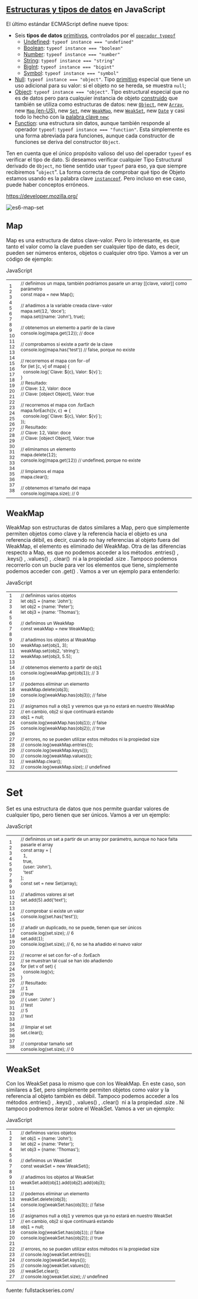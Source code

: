 ## [Estructuras y tipos de datos](https://developer.mozilla.org/es/docs/Web/JavaScript/Data_structures#estructuras_y_tipos_de_datos) en JavaScript

El último estándar ECMAScript define nueve tipos:

-   Seis **tipos de datos** [primitivos](https://developer.mozilla.org/es/docs/Glossary/Primitive), controlados por el [`operador typeof`](https://developer.mozilla.org/es/docs/Web/JavaScript/Reference/Operators/typeof)
    -   [Undefined](https://developer.mozilla.org/es/docs/Glossary/Undefined): `typeof instance === "undefined"`
    -   [Boolean](https://developer.mozilla.org/es/docs/Glossary/Boolean): `typeof instance === "boolean"`
    -   [Number](https://developer.mozilla.org/es/docs/Glossary/Number): `typeof instance === "number"`
    -   [String](https://developer.mozilla.org/es/docs/Glossary/String): `typeof instance === "string"`
    -   [BigInt](https://developer.mozilla.org/es/docs/Glossary/BigInt): `typeof instance === "bigint"`
    -   [Symbol](https://developer.mozilla.org/es/docs/Web/JavaScript/Reference/Global_Objects/Symbol): `typeof instance === "symbol"`
-   [Null](https://developer.mozilla.org/es/docs/Glossary/Null): `typeof instance === "object"`. Tipo [primitivo](https://developer.mozilla.org/es/docs/Glossary/Primitive) especial que tiene un uso adicional para su valor: si el objeto no se hereda, se muestra `null`;
-   [Object](https://developer.mozilla.org/es/docs/Glossary/Object): `typeof instance === "object"`. Tipo estructural especial que no es de datos pero para cualquier instancia de objeto [construido](https://developer.mozilla.org/es/docs/Learn/JavaScript/Objects#the_constructor) que también se utiliza como estructuras de datos: new [`Object`](https://developer.mozilla.org/es/docs/Web/JavaScript/Reference/Global_Objects/Object), new [`Array`](https://developer.mozilla.org/es/docs/Web/JavaScript/Reference/Global_Objects/Array), new [`Map` (en-US)](https://developer.mozilla.org/en-US/docs/Web/JavaScript/Reference/Global_Objects/Map "Currently only available in English (US)"), new [`Set`](https://developer.mozilla.org/es/docs/Web/JavaScript/Reference/Global_Objects/Set), new [`WeakMap`](https://developer.mozilla.org/es/docs/Web/JavaScript/Reference/Global_Objects/WeakMap), new [`WeakSet`](https://developer.mozilla.org/es/docs/Web/JavaScript/Reference/Global_Objects/WeakSet), new [`Date`](https://developer.mozilla.org/es/docs/Web/JavaScript/Reference/Global_Objects/Date) y casi todo lo hecho con la [palabra clave `new`](https://developer.mozilla.org/es/docs/Web/JavaScript/Reference/Operators/new);
-   [Function](https://developer.mozilla.org/es/docs/Glossary/Function): una estructura sin datos, aunque también responde al operador `typeof`: `typeof instance === "function"`. Esta simplemente es una forma abreviada para funciones, aunque cada constructor de funciones se deriva del constructor `Object`.

Ten en cuenta que el único propósito valioso del uso del operador `typeof` es verificar el tipo de dato. Si deseamos verificar cualquier Tipo Estructural derivado de `Object`, no tiene sentido usar `typeof` para eso, ya que siempre recibiremos "`object`". La forma correcta de comprobar qué tipo de Objeto estamos usando es la palabra clave [`instanceof`](https://developer.mozilla.org/es/docs/Web/JavaScript/Reference/Operators/instanceof). Pero incluso en ese caso, puede haber conceptos erróneos.

https://developer.mozilla.org/



![es6-map-set](https://github.com/binbashz/holbertonschool-web_back_end/assets/124454895/5b5b7431-58cf-4e5d-824c-210cd0dea4e2)

## Map

Map es una estructura de datos clave-valor. Pero lo interesante, es que tanto el valor como la clave pueden ser cualquier tipo de dato, es decir, pueden ser números enteros, objetos o cualquier otro tipo. Vamos a ver un código de ejemplo:

JavaScript

<table class="crayon-table" style=""><tbody><tr class="urvanov-syntax-highlighter-row"><td class="crayon-nums " data-settings="show"><div class="urvanov-syntax-highlighter-nums-content" style="font-size: 12px !important; line-height: 15px !important;"><div class="crayon-num" data-line="urvanov-syntax-highlighter-651ea0bfac135527968849-1">1</div><div class="crayon-num crayon-striped-num" data-line="urvanov-syntax-highlighter-651ea0bfac135527968849-2">2</div><div class="crayon-num" data-line="urvanov-syntax-highlighter-651ea0bfac135527968849-3">3</div><div class="crayon-num crayon-striped-num" data-line="urvanov-syntax-highlighter-651ea0bfac135527968849-4">4</div><div class="crayon-num" data-line="urvanov-syntax-highlighter-651ea0bfac135527968849-5">5</div><div class="crayon-num crayon-striped-num" data-line="urvanov-syntax-highlighter-651ea0bfac135527968849-6">6</div><div class="crayon-num" data-line="urvanov-syntax-highlighter-651ea0bfac135527968849-7">7</div><div class="crayon-num crayon-striped-num" data-line="urvanov-syntax-highlighter-651ea0bfac135527968849-8">8</div><div class="crayon-num" data-line="urvanov-syntax-highlighter-651ea0bfac135527968849-9">9</div><div class="crayon-num crayon-striped-num" data-line="urvanov-syntax-highlighter-651ea0bfac135527968849-10">10</div><div class="crayon-num" data-line="urvanov-syntax-highlighter-651ea0bfac135527968849-11">11</div><div class="crayon-num crayon-striped-num" data-line="urvanov-syntax-highlighter-651ea0bfac135527968849-12">12</div><div class="crayon-num" data-line="urvanov-syntax-highlighter-651ea0bfac135527968849-13">13</div><div class="crayon-num crayon-striped-num" data-line="urvanov-syntax-highlighter-651ea0bfac135527968849-14">14</div><div class="crayon-num" data-line="urvanov-syntax-highlighter-651ea0bfac135527968849-15">15</div><div class="crayon-num crayon-striped-num" data-line="urvanov-syntax-highlighter-651ea0bfac135527968849-16">16</div><div class="crayon-num" data-line="urvanov-syntax-highlighter-651ea0bfac135527968849-17">17</div><div class="crayon-num crayon-striped-num" data-line="urvanov-syntax-highlighter-651ea0bfac135527968849-18">18</div><div class="crayon-num" data-line="urvanov-syntax-highlighter-651ea0bfac135527968849-19">19</div><div class="crayon-num crayon-striped-num" data-line="urvanov-syntax-highlighter-651ea0bfac135527968849-20">20</div><div class="crayon-num" data-line="urvanov-syntax-highlighter-651ea0bfac135527968849-21">21</div><div class="crayon-num crayon-striped-num" data-line="urvanov-syntax-highlighter-651ea0bfac135527968849-22">22</div><div class="crayon-num" data-line="urvanov-syntax-highlighter-651ea0bfac135527968849-23">23</div><div class="crayon-num crayon-striped-num" data-line="urvanov-syntax-highlighter-651ea0bfac135527968849-24">24</div><div class="crayon-num" data-line="urvanov-syntax-highlighter-651ea0bfac135527968849-25">25</div><div class="crayon-num crayon-striped-num" data-line="urvanov-syntax-highlighter-651ea0bfac135527968849-26">26</div><div class="crayon-num" data-line="urvanov-syntax-highlighter-651ea0bfac135527968849-27">27</div><div class="crayon-num crayon-striped-num" data-line="urvanov-syntax-highlighter-651ea0bfac135527968849-28">28</div><div class="crayon-num" data-line="urvanov-syntax-highlighter-651ea0bfac135527968849-29">29</div><div class="crayon-num crayon-striped-num" data-line="urvanov-syntax-highlighter-651ea0bfac135527968849-30">30</div><div class="crayon-num" data-line="urvanov-syntax-highlighter-651ea0bfac135527968849-31">31</div><div class="crayon-num crayon-striped-num" data-line="urvanov-syntax-highlighter-651ea0bfac135527968849-32">32</div><div class="crayon-num" data-line="urvanov-syntax-highlighter-651ea0bfac135527968849-33">33</div><div class="crayon-num crayon-striped-num" data-line="urvanov-syntax-highlighter-651ea0bfac135527968849-34">34</div><div class="crayon-num" data-line="urvanov-syntax-highlighter-651ea0bfac135527968849-35">35</div><div class="crayon-num crayon-striped-num" data-line="urvanov-syntax-highlighter-651ea0bfac135527968849-36">36</div><div class="crayon-num" data-line="urvanov-syntax-highlighter-651ea0bfac135527968849-37">37</div><div class="crayon-num crayon-striped-num" data-line="urvanov-syntax-highlighter-651ea0bfac135527968849-38">38</div></div></td><td class="urvanov-syntax-highlighter-code"><div class="crayon-pre" style="font-size: 12px !important; line-height: 15px !important; -moz-tab-size:4; -o-tab-size:4; -webkit-tab-size:4; tab-size:4;"><div class="crayon-line" id="urvanov-syntax-highlighter-651ea0bfac135527968849-1"><span class="crayon-c">// definimos un mapa, también podríamos pasarle un array [[clave, valor]] como parámetro</span></div><div class="crayon-line crayon-striped-line" id="urvanov-syntax-highlighter-651ea0bfac135527968849-2"><span class="crayon-m">const</span><span class="crayon-h"> </span><span class="crayon-v">mapa</span><span class="crayon-h"> </span><span class="crayon-o">=</span><span class="crayon-h"> </span><span class="crayon-r">new</span><span class="crayon-h"> </span><span class="crayon-e">Map</span><span class="crayon-sy">(</span><span class="crayon-sy">)</span><span class="crayon-sy">;</span></div><div class="crayon-line" id="urvanov-syntax-highlighter-651ea0bfac135527968849-3">&nbsp;</div><div class="crayon-line crayon-striped-line" id="urvanov-syntax-highlighter-651ea0bfac135527968849-4"><span class="crayon-c">// añadimos a la variable creada clave-valor</span></div><div class="crayon-line" id="urvanov-syntax-highlighter-651ea0bfac135527968849-5"><span class="crayon-v">mapa</span><span class="crayon-sy">.</span><span class="crayon-e">set</span><span class="crayon-sy">(</span><span class="crayon-cn">12</span><span class="crayon-sy">,</span><span class="crayon-h"> </span><span class="crayon-s">'doce'</span><span class="crayon-sy">)</span><span class="crayon-sy">;</span></div><div class="crayon-line crayon-striped-line" id="urvanov-syntax-highlighter-651ea0bfac135527968849-6"><span class="crayon-v">mapa</span><span class="crayon-sy">.</span><span class="crayon-e">set</span><span class="crayon-sy">(</span><span class="crayon-sy">{</span><span class="crayon-v">name</span><span class="crayon-o">:</span><span class="crayon-h"> </span><span class="crayon-s">'John'</span><span class="crayon-sy">}</span><span class="crayon-sy">,</span><span class="crayon-h"> </span><span class="crayon-t">true</span><span class="crayon-sy">)</span><span class="crayon-sy">;</span></div><div class="crayon-line" id="urvanov-syntax-highlighter-651ea0bfac135527968849-7">&nbsp;</div><div class="crayon-line crayon-striped-line" id="urvanov-syntax-highlighter-651ea0bfac135527968849-8"><span class="crayon-c">// obtenemos un elemento a partir de la clave</span></div><div class="crayon-line" id="urvanov-syntax-highlighter-651ea0bfac135527968849-9"><span class="crayon-v">console</span><span class="crayon-sy">.</span><span class="crayon-e">log</span><span class="crayon-sy">(</span><span class="crayon-v">mapa</span><span class="crayon-sy">.</span><span class="crayon-e">get</span><span class="crayon-sy">(</span><span class="crayon-cn">12</span><span class="crayon-sy">)</span><span class="crayon-sy">)</span><span class="crayon-sy">;</span><span class="crayon-h"> </span><span class="crayon-c">// doce</span></div><div class="crayon-line crayon-striped-line" id="urvanov-syntax-highlighter-651ea0bfac135527968849-10">&nbsp;</div><div class="crayon-line" id="urvanov-syntax-highlighter-651ea0bfac135527968849-11"><span class="crayon-c">// comprobamos si existe a partir de la clave</span></div><div class="crayon-line crayon-striped-line" id="urvanov-syntax-highlighter-651ea0bfac135527968849-12"><span class="crayon-v">console</span><span class="crayon-sy">.</span><span class="crayon-e">log</span><span class="crayon-sy">(</span><span class="crayon-v">mapa</span><span class="crayon-sy">.</span><span class="crayon-e">has</span><span class="crayon-sy">(</span><span class="crayon-s">'test'</span><span class="crayon-sy">)</span><span class="crayon-sy">)</span><span class="crayon-h"> </span><span class="crayon-c">// false, porque no existe</span></div><div class="crayon-line" id="urvanov-syntax-highlighter-651ea0bfac135527968849-13">&nbsp;</div><div class="crayon-line crayon-striped-line" id="urvanov-syntax-highlighter-651ea0bfac135527968849-14"><span class="crayon-c">// recorremos el mapa con for-of</span></div><div class="crayon-line" id="urvanov-syntax-highlighter-651ea0bfac135527968849-15"><span class="crayon-st">for</span><span class="crayon-h"> </span><span class="crayon-sy">(</span><span class="crayon-i">let</span><span class="crayon-h"> </span><span class="crayon-sy">[</span><span class="crayon-v">c</span><span class="crayon-sy">,</span><span class="crayon-h"> </span><span class="crayon-v">v</span><span class="crayon-sy">]</span><span class="crayon-h"> </span><span class="crayon-e">of </span><span class="crayon-v">mapa</span><span class="crayon-sy">)</span><span class="crayon-h"> </span><span class="crayon-sy">{</span></div><div class="crayon-line crayon-striped-line" id="urvanov-syntax-highlighter-651ea0bfac135527968849-16"><span class="crayon-h">&nbsp;&nbsp;</span><span class="crayon-v">console</span><span class="crayon-sy">.</span><span class="crayon-e">log</span><span class="crayon-sy">(</span><span class="crayon-sy">`</span><span class="crayon-v">Clave</span><span class="crayon-o">:</span><span class="crayon-h"> </span><span class="crayon-sy">$</span><span class="crayon-sy">{</span><span class="crayon-v">c</span><span class="crayon-sy">}</span><span class="crayon-sy">,</span><span class="crayon-h"> </span><span class="crayon-v">Valor</span><span class="crayon-o">:</span><span class="crayon-h"> </span><span class="crayon-sy">$</span><span class="crayon-sy">{</span><span class="crayon-v">v</span><span class="crayon-sy">}</span><span class="crayon-sy">`</span><span class="crayon-sy">)</span><span class="crayon-sy">;</span></div><div class="crayon-line" id="urvanov-syntax-highlighter-651ea0bfac135527968849-17"><span class="crayon-sy">}</span></div><div class="crayon-line crayon-striped-line" id="urvanov-syntax-highlighter-651ea0bfac135527968849-18"><span class="crayon-c">// Resultado:</span></div><div class="crayon-line" id="urvanov-syntax-highlighter-651ea0bfac135527968849-19"><span class="crayon-c">// Clave: 12, Valor: doce</span></div><div class="crayon-line crayon-striped-line" id="urvanov-syntax-highlighter-651ea0bfac135527968849-20"><span class="crayon-c">// Clave: [object Object], Valor: true</span></div><div class="crayon-line" id="urvanov-syntax-highlighter-651ea0bfac135527968849-21">&nbsp;</div><div class="crayon-line crayon-striped-line" id="urvanov-syntax-highlighter-651ea0bfac135527968849-22"><span class="crayon-c">// recorremos el mapa con .forEach</span></div><div class="crayon-line" id="urvanov-syntax-highlighter-651ea0bfac135527968849-23"><span class="crayon-v">mapa</span><span class="crayon-sy">.</span><span class="crayon-st">forEach</span><span class="crayon-sy">(</span><span class="crayon-sy">(</span><span class="crayon-v">v</span><span class="crayon-sy">,</span><span class="crayon-h"> </span><span class="crayon-v">c</span><span class="crayon-sy">)</span><span class="crayon-h"> </span><span class="crayon-o">=</span><span class="crayon-o">&gt;</span><span class="crayon-h"> </span><span class="crayon-sy">{</span></div><div class="crayon-line crayon-striped-line" id="urvanov-syntax-highlighter-651ea0bfac135527968849-24"><span class="crayon-h">&nbsp;&nbsp;</span><span class="crayon-v">console</span><span class="crayon-sy">.</span><span class="crayon-e">log</span><span class="crayon-sy">(</span><span class="crayon-sy">`</span><span class="crayon-v">Clave</span><span class="crayon-o">:</span><span class="crayon-h"> </span><span class="crayon-sy">$</span><span class="crayon-sy">{</span><span class="crayon-v">c</span><span class="crayon-sy">}</span><span class="crayon-sy">,</span><span class="crayon-h"> </span><span class="crayon-v">Valor</span><span class="crayon-o">:</span><span class="crayon-h"> </span><span class="crayon-sy">$</span><span class="crayon-sy">{</span><span class="crayon-v">v</span><span class="crayon-sy">}</span><span class="crayon-sy">`</span><span class="crayon-sy">)</span><span class="crayon-sy">;</span></div><div class="crayon-line" id="urvanov-syntax-highlighter-651ea0bfac135527968849-25"><span class="crayon-sy">}</span><span class="crayon-sy">)</span><span class="crayon-sy">;</span></div><div class="crayon-line crayon-striped-line" id="urvanov-syntax-highlighter-651ea0bfac135527968849-26"><span class="crayon-c">// Resultado:</span></div><div class="crayon-line" id="urvanov-syntax-highlighter-651ea0bfac135527968849-27"><span class="crayon-c">// Clave: 12, Valor: doce</span></div><div class="crayon-line crayon-striped-line" id="urvanov-syntax-highlighter-651ea0bfac135527968849-28"><span class="crayon-c">// Clave: [object Object], Valor: true</span></div><div class="crayon-line" id="urvanov-syntax-highlighter-651ea0bfac135527968849-29">&nbsp;</div><div class="crayon-line crayon-striped-line" id="urvanov-syntax-highlighter-651ea0bfac135527968849-30"><span class="crayon-c">// eliminamos un elemento</span></div><div class="crayon-line" id="urvanov-syntax-highlighter-651ea0bfac135527968849-31"><span class="crayon-v">mapa</span><span class="crayon-sy">.</span><span class="crayon-e">delete</span><span class="crayon-sy">(</span><span class="crayon-cn">12</span><span class="crayon-sy">)</span><span class="crayon-sy">;</span></div><div class="crayon-line crayon-striped-line" id="urvanov-syntax-highlighter-651ea0bfac135527968849-32"><span class="crayon-v">console</span><span class="crayon-sy">.</span><span class="crayon-e">log</span><span class="crayon-sy">(</span><span class="crayon-v">mapa</span><span class="crayon-sy">.</span><span class="crayon-e">get</span><span class="crayon-sy">(</span><span class="crayon-cn">12</span><span class="crayon-sy">)</span><span class="crayon-sy">)</span><span class="crayon-h"> </span><span class="crayon-c">// undefined, porque no existe</span></div><div class="crayon-line" id="urvanov-syntax-highlighter-651ea0bfac135527968849-33">&nbsp;</div><div class="crayon-line crayon-striped-line" id="urvanov-syntax-highlighter-651ea0bfac135527968849-34"><span class="crayon-c">// limpiamos el mapa</span></div><div class="crayon-line" id="urvanov-syntax-highlighter-651ea0bfac135527968849-35"><span class="crayon-v">mapa</span><span class="crayon-sy">.</span><span class="crayon-e">clear</span><span class="crayon-sy">(</span><span class="crayon-sy">)</span><span class="crayon-sy">;</span></div><div class="crayon-line crayon-striped-line" id="urvanov-syntax-highlighter-651ea0bfac135527968849-36">&nbsp;</div><div class="crayon-line" id="urvanov-syntax-highlighter-651ea0bfac135527968849-37"><span class="crayon-c">// obtenemos el tamaño del mapa</span></div><div class="crayon-line crayon-striped-line" id="urvanov-syntax-highlighter-651ea0bfac135527968849-38"><span class="crayon-v">console</span><span class="crayon-sy">.</span><span class="crayon-e">log</span><span class="crayon-sy">(</span><span class="crayon-v">mapa</span><span class="crayon-sy">.</span><span class="crayon-v">size</span><span class="crayon-sy">)</span><span class="crayon-sy">;</span><span class="crayon-h"> </span><span class="crayon-c">// 0</span></div></div></td></tr></tbody></table>



## WeakMap

WeakMap son estructuras de datos similares a Map, pero que simplemente permiten objetos como clave y la referencia hacia el objeto es una referencia débil, es decir, cuando no hay referencias al objeto fuera del WeakMap, el elemento es eliminado del WeakMap. Otra de las diferencias respecto a Map, es que no podemos acceder a los métodos .entries() , .keys() , .values() , .clear()  ni a la propiedad .size . Tampoco podemos recorrerlo con un bucle para ver los elementos que tiene, simplemente podemos acceder con .get() . Vamos a ver un ejemplo para entenderlo:

JavaScript

<table class="crayon-table" style=""><tbody><tr class="urvanov-syntax-highlighter-row"><td class="crayon-nums " data-settings="show"><div class="urvanov-syntax-highlighter-nums-content" style="font-size: 12px !important; line-height: 15px !important;"><div class="crayon-num" data-line="urvanov-syntax-highlighter-651ea0bfac151520913033-1">1</div><div class="crayon-num crayon-striped-num" data-line="urvanov-syntax-highlighter-651ea0bfac151520913033-2">2</div><div class="crayon-num" data-line="urvanov-syntax-highlighter-651ea0bfac151520913033-3">3</div><div class="crayon-num crayon-striped-num" data-line="urvanov-syntax-highlighter-651ea0bfac151520913033-4">4</div><div class="crayon-num" data-line="urvanov-syntax-highlighter-651ea0bfac151520913033-5">5</div><div class="crayon-num crayon-striped-num" data-line="urvanov-syntax-highlighter-651ea0bfac151520913033-6">6</div><div class="crayon-num" data-line="urvanov-syntax-highlighter-651ea0bfac151520913033-7">7</div><div class="crayon-num crayon-striped-num" data-line="urvanov-syntax-highlighter-651ea0bfac151520913033-8">8</div><div class="crayon-num" data-line="urvanov-syntax-highlighter-651ea0bfac151520913033-9">9</div><div class="crayon-num crayon-striped-num" data-line="urvanov-syntax-highlighter-651ea0bfac151520913033-10">10</div><div class="crayon-num" data-line="urvanov-syntax-highlighter-651ea0bfac151520913033-11">11</div><div class="crayon-num crayon-striped-num" data-line="urvanov-syntax-highlighter-651ea0bfac151520913033-12">12</div><div class="crayon-num" data-line="urvanov-syntax-highlighter-651ea0bfac151520913033-13">13</div><div class="crayon-num crayon-striped-num" data-line="urvanov-syntax-highlighter-651ea0bfac151520913033-14">14</div><div class="crayon-num" data-line="urvanov-syntax-highlighter-651ea0bfac151520913033-15">15</div><div class="crayon-num crayon-striped-num" data-line="urvanov-syntax-highlighter-651ea0bfac151520913033-16">16</div><div class="crayon-num" data-line="urvanov-syntax-highlighter-651ea0bfac151520913033-17">17</div><div class="crayon-num crayon-striped-num" data-line="urvanov-syntax-highlighter-651ea0bfac151520913033-18">18</div><div class="crayon-num" data-line="urvanov-syntax-highlighter-651ea0bfac151520913033-19">19</div><div class="crayon-num crayon-striped-num" data-line="urvanov-syntax-highlighter-651ea0bfac151520913033-20">20</div><div class="crayon-num" data-line="urvanov-syntax-highlighter-651ea0bfac151520913033-21">21</div><div class="crayon-num crayon-striped-num" data-line="urvanov-syntax-highlighter-651ea0bfac151520913033-22">22</div><div class="crayon-num" data-line="urvanov-syntax-highlighter-651ea0bfac151520913033-23">23</div><div class="crayon-num crayon-striped-num" data-line="urvanov-syntax-highlighter-651ea0bfac151520913033-24">24</div><div class="crayon-num" data-line="urvanov-syntax-highlighter-651ea0bfac151520913033-25">25</div><div class="crayon-num crayon-striped-num" data-line="urvanov-syntax-highlighter-651ea0bfac151520913033-26">26</div><div class="crayon-num" data-line="urvanov-syntax-highlighter-651ea0bfac151520913033-27">27</div><div class="crayon-num crayon-striped-num" data-line="urvanov-syntax-highlighter-651ea0bfac151520913033-28">28</div><div class="crayon-num" data-line="urvanov-syntax-highlighter-651ea0bfac151520913033-29">29</div><div class="crayon-num crayon-striped-num" data-line="urvanov-syntax-highlighter-651ea0bfac151520913033-30">30</div><div class="crayon-num" data-line="urvanov-syntax-highlighter-651ea0bfac151520913033-31">31</div><div class="crayon-num crayon-striped-num" data-line="urvanov-syntax-highlighter-651ea0bfac151520913033-32">32</div></div></td><td class="urvanov-syntax-highlighter-code"><div class="crayon-pre" style="font-size: 12px !important; line-height: 15px !important; -moz-tab-size:4; -o-tab-size:4; -webkit-tab-size:4; tab-size:4;"><div class="crayon-line" id="urvanov-syntax-highlighter-651ea0bfac151520913033-1"><span class="crayon-c">// definimos varios objetos</span></div><div class="crayon-line crayon-striped-line" id="urvanov-syntax-highlighter-651ea0bfac151520913033-2"><span class="crayon-e">let </span><span class="crayon-v">obj1</span><span class="crayon-h"> </span><span class="crayon-o">=</span><span class="crayon-h"> </span><span class="crayon-sy">{</span><span class="crayon-v">name</span><span class="crayon-o">:</span><span class="crayon-h"> </span><span class="crayon-s">'John'</span><span class="crayon-sy">}</span><span class="crayon-sy">;</span></div><div class="crayon-line" id="urvanov-syntax-highlighter-651ea0bfac151520913033-3"><span class="crayon-e">let </span><span class="crayon-v">obj2</span><span class="crayon-h"> </span><span class="crayon-o">=</span><span class="crayon-h"> </span><span class="crayon-sy">{</span><span class="crayon-v">name</span><span class="crayon-o">:</span><span class="crayon-h"> </span><span class="crayon-s">'Peter'</span><span class="crayon-sy">}</span><span class="crayon-sy">;</span></div><div class="crayon-line crayon-striped-line" id="urvanov-syntax-highlighter-651ea0bfac151520913033-4"><span class="crayon-e">let </span><span class="crayon-v">obj3</span><span class="crayon-h"> </span><span class="crayon-o">=</span><span class="crayon-h"> </span><span class="crayon-sy">{</span><span class="crayon-v">name</span><span class="crayon-o">:</span><span class="crayon-h"> </span><span class="crayon-s">'Thomas'</span><span class="crayon-sy">}</span><span class="crayon-sy">;</span></div><div class="crayon-line" id="urvanov-syntax-highlighter-651ea0bfac151520913033-5">&nbsp;</div><div class="crayon-line crayon-striped-line" id="urvanov-syntax-highlighter-651ea0bfac151520913033-6"><span class="crayon-c">// definimos un WeakMap</span></div><div class="crayon-line" id="urvanov-syntax-highlighter-651ea0bfac151520913033-7"><span class="crayon-m">const</span><span class="crayon-h"> </span><span class="crayon-v">weakMap</span><span class="crayon-h"> </span><span class="crayon-o">=</span><span class="crayon-h"> </span><span class="crayon-r">new</span><span class="crayon-h"> </span><span class="crayon-e">WeakMap</span><span class="crayon-sy">(</span><span class="crayon-sy">)</span><span class="crayon-sy">;</span></div><div class="crayon-line crayon-striped-line" id="urvanov-syntax-highlighter-651ea0bfac151520913033-8">&nbsp;</div><div class="crayon-line" id="urvanov-syntax-highlighter-651ea0bfac151520913033-9"><span class="crayon-c">// añadimos los objetos al WeakMap</span></div><div class="crayon-line crayon-striped-line" id="urvanov-syntax-highlighter-651ea0bfac151520913033-10"><span class="crayon-v">weakMap</span><span class="crayon-sy">.</span><span class="crayon-e">set</span><span class="crayon-sy">(</span><span class="crayon-v">obj1</span><span class="crayon-sy">,</span><span class="crayon-h"> </span><span class="crayon-cn">3</span><span class="crayon-sy">)</span><span class="crayon-sy">;</span></div><div class="crayon-line" id="urvanov-syntax-highlighter-651ea0bfac151520913033-11"><span class="crayon-v">weakMap</span><span class="crayon-sy">.</span><span class="crayon-e">set</span><span class="crayon-sy">(</span><span class="crayon-v">obj2</span><span class="crayon-sy">,</span><span class="crayon-h"> </span><span class="crayon-s">'string'</span><span class="crayon-sy">)</span><span class="crayon-sy">;</span></div><div class="crayon-line crayon-striped-line" id="urvanov-syntax-highlighter-651ea0bfac151520913033-12"><span class="crayon-v">weakMap</span><span class="crayon-sy">.</span><span class="crayon-e">set</span><span class="crayon-sy">(</span><span class="crayon-v">obj3</span><span class="crayon-sy">,</span><span class="crayon-h"> </span><span class="crayon-cn">5.5</span><span class="crayon-sy">)</span><span class="crayon-sy">;</span></div><div class="crayon-line" id="urvanov-syntax-highlighter-651ea0bfac151520913033-13">&nbsp;</div><div class="crayon-line crayon-striped-line" id="urvanov-syntax-highlighter-651ea0bfac151520913033-14"><span class="crayon-c">// obtenemos elemento a partir de obj1</span></div><div class="crayon-line" id="urvanov-syntax-highlighter-651ea0bfac151520913033-15"><span class="crayon-v">console</span><span class="crayon-sy">.</span><span class="crayon-e">log</span><span class="crayon-sy">(</span><span class="crayon-v">weakMap</span><span class="crayon-sy">.</span><span class="crayon-e">get</span><span class="crayon-sy">(</span><span class="crayon-v">obj1</span><span class="crayon-sy">)</span><span class="crayon-sy">)</span><span class="crayon-sy">;</span><span class="crayon-h"> </span><span class="crayon-c">// 3</span></div><div class="crayon-line crayon-striped-line" id="urvanov-syntax-highlighter-651ea0bfac151520913033-16">&nbsp;</div><div class="crayon-line" id="urvanov-syntax-highlighter-651ea0bfac151520913033-17"><span class="crayon-c">// podemos eliminar un elemento</span></div><div class="crayon-line crayon-striped-line" id="urvanov-syntax-highlighter-651ea0bfac151520913033-18"><span class="crayon-v">weakMap</span><span class="crayon-sy">.</span><span class="crayon-e">delete</span><span class="crayon-sy">(</span><span class="crayon-v">obj3</span><span class="crayon-sy">)</span><span class="crayon-sy">;</span></div><div class="crayon-line" id="urvanov-syntax-highlighter-651ea0bfac151520913033-19"><span class="crayon-v">console</span><span class="crayon-sy">.</span><span class="crayon-e">log</span><span class="crayon-sy">(</span><span class="crayon-v">weakMap</span><span class="crayon-sy">.</span><span class="crayon-e">has</span><span class="crayon-sy">(</span><span class="crayon-v">obj3</span><span class="crayon-sy">)</span><span class="crayon-sy">)</span><span class="crayon-sy">;</span><span class="crayon-h"> </span><span class="crayon-c">// false</span></div><div class="crayon-line crayon-striped-line" id="urvanov-syntax-highlighter-651ea0bfac151520913033-20">&nbsp;</div><div class="crayon-line" id="urvanov-syntax-highlighter-651ea0bfac151520913033-21"><span class="crayon-c">// asignamos null a obj1 y veremos que ya no estará en nuestro WeakMap</span></div><div class="crayon-line crayon-striped-line" id="urvanov-syntax-highlighter-651ea0bfac151520913033-22"><span class="crayon-c">// en cambio, obj2 sí que continuará estando</span></div><div class="crayon-line" id="urvanov-syntax-highlighter-651ea0bfac151520913033-23"><span class="crayon-v">obj1</span><span class="crayon-h"> </span><span class="crayon-o">=</span><span class="crayon-h"> </span><span class="crayon-t">null</span><span class="crayon-sy">;</span></div><div class="crayon-line crayon-striped-line" id="urvanov-syntax-highlighter-651ea0bfac151520913033-24"><span class="crayon-v">console</span><span class="crayon-sy">.</span><span class="crayon-e">log</span><span class="crayon-sy">(</span><span class="crayon-v">weakMap</span><span class="crayon-sy">.</span><span class="crayon-e">has</span><span class="crayon-sy">(</span><span class="crayon-v">obj1</span><span class="crayon-sy">)</span><span class="crayon-sy">)</span><span class="crayon-sy">;</span><span class="crayon-h"> </span><span class="crayon-c">// false</span></div><div class="crayon-line" id="urvanov-syntax-highlighter-651ea0bfac151520913033-25"><span class="crayon-v">console</span><span class="crayon-sy">.</span><span class="crayon-e">log</span><span class="crayon-sy">(</span><span class="crayon-v">weakMap</span><span class="crayon-sy">.</span><span class="crayon-e">has</span><span class="crayon-sy">(</span><span class="crayon-v">obj2</span><span class="crayon-sy">)</span><span class="crayon-sy">)</span><span class="crayon-sy">;</span><span class="crayon-h"> </span><span class="crayon-c">// true</span></div><div class="crayon-line crayon-striped-line" id="urvanov-syntax-highlighter-651ea0bfac151520913033-26">&nbsp;</div><div class="crayon-line" id="urvanov-syntax-highlighter-651ea0bfac151520913033-27"><span class="crayon-c">// errores, no se pueden utilizar estos métodos ni la propiedad size</span></div><div class="crayon-line crayon-striped-line" id="urvanov-syntax-highlighter-651ea0bfac151520913033-28"><span class="crayon-c">// console.log(weakMap.entries());</span></div><div class="crayon-line" id="urvanov-syntax-highlighter-651ea0bfac151520913033-29"><span class="crayon-c">// console.log(weakMap.keys());</span></div><div class="crayon-line crayon-striped-line" id="urvanov-syntax-highlighter-651ea0bfac151520913033-30"><span class="crayon-c">// console.log(weakMap.values());</span></div><div class="crayon-line" id="urvanov-syntax-highlighter-651ea0bfac151520913033-31"><span class="crayon-c">// weakMap.clear();</span></div><div class="crayon-line crayon-striped-line" id="urvanov-syntax-highlighter-651ea0bfac151520913033-32"><span class="crayon-c">// console.log(weakMap.size); // undefined</span></div></div></td></tr></tbody></table>



# Set

Set es una estructura de datos que nos permite guardar valores de cualquier tipo, pero tienen que ser únicos. Vamos a ver un ejemplo:

JavaScript

<table class="crayon-table" style=""><tbody><tr class="urvanov-syntax-highlighter-row"><td class="crayon-nums " data-settings="show"><div class="urvanov-syntax-highlighter-nums-content" style="font-size: 12px !important; line-height: 15px !important;"><div class="crayon-num" data-line="urvanov-syntax-highlighter-651ea0bfac153928900280-1">1</div><div class="crayon-num crayon-striped-num" data-line="urvanov-syntax-highlighter-651ea0bfac153928900280-2">2</div><div class="crayon-num" data-line="urvanov-syntax-highlighter-651ea0bfac153928900280-3">3</div><div class="crayon-num crayon-striped-num" data-line="urvanov-syntax-highlighter-651ea0bfac153928900280-4">4</div><div class="crayon-num" data-line="urvanov-syntax-highlighter-651ea0bfac153928900280-5">5</div><div class="crayon-num crayon-striped-num" data-line="urvanov-syntax-highlighter-651ea0bfac153928900280-6">6</div><div class="crayon-num" data-line="urvanov-syntax-highlighter-651ea0bfac153928900280-7">7</div><div class="crayon-num crayon-striped-num" data-line="urvanov-syntax-highlighter-651ea0bfac153928900280-8">8</div><div class="crayon-num" data-line="urvanov-syntax-highlighter-651ea0bfac153928900280-9">9</div><div class="crayon-num crayon-striped-num" data-line="urvanov-syntax-highlighter-651ea0bfac153928900280-10">10</div><div class="crayon-num" data-line="urvanov-syntax-highlighter-651ea0bfac153928900280-11">11</div><div class="crayon-num crayon-striped-num" data-line="urvanov-syntax-highlighter-651ea0bfac153928900280-12">12</div><div class="crayon-num" data-line="urvanov-syntax-highlighter-651ea0bfac153928900280-13">13</div><div class="crayon-num crayon-striped-num" data-line="urvanov-syntax-highlighter-651ea0bfac153928900280-14">14</div><div class="crayon-num" data-line="urvanov-syntax-highlighter-651ea0bfac153928900280-15">15</div><div class="crayon-num crayon-striped-num" data-line="urvanov-syntax-highlighter-651ea0bfac153928900280-16">16</div><div class="crayon-num" data-line="urvanov-syntax-highlighter-651ea0bfac153928900280-17">17</div><div class="crayon-num crayon-striped-num" data-line="urvanov-syntax-highlighter-651ea0bfac153928900280-18">18</div><div class="crayon-num" data-line="urvanov-syntax-highlighter-651ea0bfac153928900280-19">19</div><div class="crayon-num crayon-striped-num" data-line="urvanov-syntax-highlighter-651ea0bfac153928900280-20">20</div><div class="crayon-num" data-line="urvanov-syntax-highlighter-651ea0bfac153928900280-21">21</div><div class="crayon-num crayon-striped-num" data-line="urvanov-syntax-highlighter-651ea0bfac153928900280-22">22</div><div class="crayon-num" data-line="urvanov-syntax-highlighter-651ea0bfac153928900280-23">23</div><div class="crayon-num crayon-striped-num" data-line="urvanov-syntax-highlighter-651ea0bfac153928900280-24">24</div><div class="crayon-num" data-line="urvanov-syntax-highlighter-651ea0bfac153928900280-25">25</div><div class="crayon-num crayon-striped-num" data-line="urvanov-syntax-highlighter-651ea0bfac153928900280-26">26</div><div class="crayon-num" data-line="urvanov-syntax-highlighter-651ea0bfac153928900280-27">27</div><div class="crayon-num crayon-striped-num" data-line="urvanov-syntax-highlighter-651ea0bfac153928900280-28">28</div><div class="crayon-num" data-line="urvanov-syntax-highlighter-651ea0bfac153928900280-29">29</div><div class="crayon-num crayon-striped-num" data-line="urvanov-syntax-highlighter-651ea0bfac153928900280-30">30</div><div class="crayon-num" data-line="urvanov-syntax-highlighter-651ea0bfac153928900280-31">31</div><div class="crayon-num crayon-striped-num" data-line="urvanov-syntax-highlighter-651ea0bfac153928900280-32">32</div><div class="crayon-num" data-line="urvanov-syntax-highlighter-651ea0bfac153928900280-33">33</div><div class="crayon-num crayon-striped-num" data-line="urvanov-syntax-highlighter-651ea0bfac153928900280-34">34</div><div class="crayon-num" data-line="urvanov-syntax-highlighter-651ea0bfac153928900280-35">35</div><div class="crayon-num crayon-striped-num" data-line="urvanov-syntax-highlighter-651ea0bfac153928900280-36">36</div><div class="crayon-num" data-line="urvanov-syntax-highlighter-651ea0bfac153928900280-37">37</div><div class="crayon-num crayon-striped-num" data-line="urvanov-syntax-highlighter-651ea0bfac153928900280-38">38</div></div></td><td class="urvanov-syntax-highlighter-code"><div class="crayon-pre" style="font-size: 12px !important; line-height: 15px !important; -moz-tab-size:4; -o-tab-size:4; -webkit-tab-size:4; tab-size:4;"><div class="crayon-line" id="urvanov-syntax-highlighter-651ea0bfac153928900280-1"><span class="crayon-c">// definimos un set a partir de un array por parámetro, aunque no hace falta pasarle el array</span></div><div class="crayon-line crayon-striped-line" id="urvanov-syntax-highlighter-651ea0bfac153928900280-2"><span class="crayon-m">const</span><span class="crayon-h"> </span><span class="crayon-t">array</span><span class="crayon-h"> </span><span class="crayon-o">=</span><span class="crayon-h"> </span><span class="crayon-sy">[</span></div><div class="crayon-line" id="urvanov-syntax-highlighter-651ea0bfac153928900280-3"><span class="crayon-h">&nbsp;&nbsp;</span><span class="crayon-cn">1</span><span class="crayon-sy">,</span></div><div class="crayon-line crayon-striped-line" id="urvanov-syntax-highlighter-651ea0bfac153928900280-4"><span class="crayon-h">&nbsp;&nbsp;</span><span class="crayon-t">true</span><span class="crayon-sy">,</span></div><div class="crayon-line" id="urvanov-syntax-highlighter-651ea0bfac153928900280-5"><span class="crayon-h">&nbsp;&nbsp;</span><span class="crayon-sy">{</span><span class="crayon-v">user</span><span class="crayon-o">:</span><span class="crayon-h"> </span><span class="crayon-s">'John'</span><span class="crayon-sy">}</span><span class="crayon-sy">,</span></div><div class="crayon-line crayon-striped-line" id="urvanov-syntax-highlighter-651ea0bfac153928900280-6"><span class="crayon-h">&nbsp;&nbsp;</span><span class="crayon-s">'test'</span></div><div class="crayon-line" id="urvanov-syntax-highlighter-651ea0bfac153928900280-7"><span class="crayon-sy">]</span><span class="crayon-sy">;</span></div><div class="crayon-line crayon-striped-line" id="urvanov-syntax-highlighter-651ea0bfac153928900280-8"><span class="crayon-m">const</span><span class="crayon-h"> </span><span class="crayon-v">set</span><span class="crayon-h"> </span><span class="crayon-o">=</span><span class="crayon-h"> </span><span class="crayon-r">new</span><span class="crayon-h"> </span><span class="crayon-e">Set</span><span class="crayon-sy">(</span><span class="crayon-t">array</span><span class="crayon-sy">)</span><span class="crayon-sy">;</span></div><div class="crayon-line" id="urvanov-syntax-highlighter-651ea0bfac153928900280-9">&nbsp;</div><div class="crayon-line crayon-striped-line" id="urvanov-syntax-highlighter-651ea0bfac153928900280-10"><span class="crayon-c">// añadimos valores al set</span></div><div class="crayon-line" id="urvanov-syntax-highlighter-651ea0bfac153928900280-11"><span class="crayon-v">set</span><span class="crayon-sy">.</span><span class="crayon-e">add</span><span class="crayon-sy">(</span><span class="crayon-cn">5</span><span class="crayon-sy">)</span><span class="crayon-sy">.</span><span class="crayon-e">add</span><span class="crayon-sy">(</span><span class="crayon-s">'text'</span><span class="crayon-sy">)</span><span class="crayon-sy">;</span></div><div class="crayon-line crayon-striped-line" id="urvanov-syntax-highlighter-651ea0bfac153928900280-12">&nbsp;</div><div class="crayon-line" id="urvanov-syntax-highlighter-651ea0bfac153928900280-13"><span class="crayon-c">// comprobar si existe un valor</span></div><div class="crayon-line crayon-striped-line" id="urvanov-syntax-highlighter-651ea0bfac153928900280-14"><span class="crayon-v">console</span><span class="crayon-sy">.</span><span class="crayon-e">log</span><span class="crayon-sy">(</span><span class="crayon-v">set</span><span class="crayon-sy">.</span><span class="crayon-e">has</span><span class="crayon-sy">(</span><span class="crayon-s">'test'</span><span class="crayon-sy">)</span><span class="crayon-sy">)</span><span class="crayon-sy">;</span></div><div class="crayon-line" id="urvanov-syntax-highlighter-651ea0bfac153928900280-15">&nbsp;</div><div class="crayon-line crayon-striped-line" id="urvanov-syntax-highlighter-651ea0bfac153928900280-16"><span class="crayon-c">// añadir un duplicado, no se puede, tienen que ser únicos</span></div><div class="crayon-line" id="urvanov-syntax-highlighter-651ea0bfac153928900280-17"><span class="crayon-v">console</span><span class="crayon-sy">.</span><span class="crayon-e">log</span><span class="crayon-sy">(</span><span class="crayon-v">set</span><span class="crayon-sy">.</span><span class="crayon-v">size</span><span class="crayon-sy">)</span><span class="crayon-sy">;</span><span class="crayon-h"> </span><span class="crayon-c">// 6</span></div><div class="crayon-line crayon-striped-line" id="urvanov-syntax-highlighter-651ea0bfac153928900280-18"><span class="crayon-v">set</span><span class="crayon-sy">.</span><span class="crayon-e">add</span><span class="crayon-sy">(</span><span class="crayon-cn">1</span><span class="crayon-sy">)</span><span class="crayon-sy">;</span></div><div class="crayon-line" id="urvanov-syntax-highlighter-651ea0bfac153928900280-19"><span class="crayon-v">console</span><span class="crayon-sy">.</span><span class="crayon-e">log</span><span class="crayon-sy">(</span><span class="crayon-v">set</span><span class="crayon-sy">.</span><span class="crayon-v">size</span><span class="crayon-sy">)</span><span class="crayon-sy">;</span><span class="crayon-h"> </span><span class="crayon-c">// 6, no se ha añadido el nuevo valor</span></div><div class="crayon-line crayon-striped-line" id="urvanov-syntax-highlighter-651ea0bfac153928900280-20">&nbsp;</div><div class="crayon-line" id="urvanov-syntax-highlighter-651ea0bfac153928900280-21"><span class="crayon-c">// recorrer el set con for-of o .forEach</span></div><div class="crayon-line crayon-striped-line" id="urvanov-syntax-highlighter-651ea0bfac153928900280-22"><span class="crayon-c">// se muestran tal cual se han ido añadiendo</span></div><div class="crayon-line" id="urvanov-syntax-highlighter-651ea0bfac153928900280-23"><span class="crayon-st">for</span><span class="crayon-h"> </span><span class="crayon-sy">(</span><span class="crayon-i">let</span><span class="crayon-h"> </span><span class="crayon-i">v</span><span class="crayon-h"> </span><span class="crayon-e">of </span><span class="crayon-v">set</span><span class="crayon-sy">)</span><span class="crayon-h"> </span><span class="crayon-sy">{</span></div><div class="crayon-line crayon-striped-line" id="urvanov-syntax-highlighter-651ea0bfac153928900280-24"><span class="crayon-h">&nbsp;&nbsp;</span><span class="crayon-v">console</span><span class="crayon-sy">.</span><span class="crayon-e">log</span><span class="crayon-sy">(</span><span class="crayon-v">v</span><span class="crayon-sy">)</span><span class="crayon-sy">;</span></div><div class="crayon-line" id="urvanov-syntax-highlighter-651ea0bfac153928900280-25"><span class="crayon-sy">}</span></div><div class="crayon-line crayon-striped-line" id="urvanov-syntax-highlighter-651ea0bfac153928900280-26"><span class="crayon-c">// Resultado:</span></div><div class="crayon-line" id="urvanov-syntax-highlighter-651ea0bfac153928900280-27"><span class="crayon-c">// 1</span></div><div class="crayon-line crayon-striped-line" id="urvanov-syntax-highlighter-651ea0bfac153928900280-28"><span class="crayon-c">// true</span></div><div class="crayon-line" id="urvanov-syntax-highlighter-651ea0bfac153928900280-29"><span class="crayon-c">// { user: 'John' }</span></div><div class="crayon-line crayon-striped-line" id="urvanov-syntax-highlighter-651ea0bfac153928900280-30"><span class="crayon-c">// test</span></div><div class="crayon-line" id="urvanov-syntax-highlighter-651ea0bfac153928900280-31"><span class="crayon-c">// 5</span></div><div class="crayon-line crayon-striped-line" id="urvanov-syntax-highlighter-651ea0bfac153928900280-32"><span class="crayon-c">// text</span></div><div class="crayon-line" id="urvanov-syntax-highlighter-651ea0bfac153928900280-33">&nbsp;</div><div class="crayon-line crayon-striped-line" id="urvanov-syntax-highlighter-651ea0bfac153928900280-34"><span class="crayon-c">// limpiar el set</span></div><div class="crayon-line" id="urvanov-syntax-highlighter-651ea0bfac153928900280-35"><span class="crayon-v">set</span><span class="crayon-sy">.</span><span class="crayon-e">clear</span><span class="crayon-sy">(</span><span class="crayon-sy">)</span><span class="crayon-sy">;</span></div><div class="crayon-line crayon-striped-line" id="urvanov-syntax-highlighter-651ea0bfac153928900280-36">&nbsp;</div><div class="crayon-line" id="urvanov-syntax-highlighter-651ea0bfac153928900280-37"><span class="crayon-c">// comprobar tamaño set</span></div><div class="crayon-line crayon-striped-line" id="urvanov-syntax-highlighter-651ea0bfac153928900280-38"><span class="crayon-v">console</span><span class="crayon-sy">.</span><span class="crayon-e">log</span><span class="crayon-sy">(</span><span class="crayon-v">set</span><span class="crayon-sy">.</span><span class="crayon-v">size</span><span class="crayon-sy">)</span><span class="crayon-sy">;</span><span class="crayon-h"> </span><span class="crayon-c">// 0</span></div></div></td></tr></tbody></table>



## WeakSet

Con los WeakSet pasa lo mismo que con los WeakMap. En este caso, son similares a Set, pero simplemente permiten objetos como valor y la referencia al objeto también es débil. Tampoco podemos acceder a los métodos .entries() , .keys() , .values() , .clear()  ni a la propiedad .size . Ni tampoco podremos iterar sobre el WeakSet. Vamos a ver un ejemplo:

JavaScript

<table class="crayon-table" style=""><tbody><tr class="urvanov-syntax-highlighter-row"><td class="crayon-nums " data-settings="show"><div class="urvanov-syntax-highlighter-nums-content" style="font-size: 12px !important; line-height: 15px !important;"><div class="crayon-num" data-line="urvanov-syntax-highlighter-651ea0bfac160867044153-1">1</div><div class="crayon-num crayon-striped-num" data-line="urvanov-syntax-highlighter-651ea0bfac160867044153-2">2</div><div class="crayon-num" data-line="urvanov-syntax-highlighter-651ea0bfac160867044153-3">3</div><div class="crayon-num crayon-striped-num" data-line="urvanov-syntax-highlighter-651ea0bfac160867044153-4">4</div><div class="crayon-num" data-line="urvanov-syntax-highlighter-651ea0bfac160867044153-5">5</div><div class="crayon-num crayon-striped-num" data-line="urvanov-syntax-highlighter-651ea0bfac160867044153-6">6</div><div class="crayon-num" data-line="urvanov-syntax-highlighter-651ea0bfac160867044153-7">7</div><div class="crayon-num crayon-striped-num" data-line="urvanov-syntax-highlighter-651ea0bfac160867044153-8">8</div><div class="crayon-num" data-line="urvanov-syntax-highlighter-651ea0bfac160867044153-9">9</div><div class="crayon-num crayon-striped-num" data-line="urvanov-syntax-highlighter-651ea0bfac160867044153-10">10</div><div class="crayon-num" data-line="urvanov-syntax-highlighter-651ea0bfac160867044153-11">11</div><div class="crayon-num crayon-striped-num" data-line="urvanov-syntax-highlighter-651ea0bfac160867044153-12">12</div><div class="crayon-num" data-line="urvanov-syntax-highlighter-651ea0bfac160867044153-13">13</div><div class="crayon-num crayon-striped-num" data-line="urvanov-syntax-highlighter-651ea0bfac160867044153-14">14</div><div class="crayon-num" data-line="urvanov-syntax-highlighter-651ea0bfac160867044153-15">15</div><div class="crayon-num crayon-striped-num" data-line="urvanov-syntax-highlighter-651ea0bfac160867044153-16">16</div><div class="crayon-num" data-line="urvanov-syntax-highlighter-651ea0bfac160867044153-17">17</div><div class="crayon-num crayon-striped-num" data-line="urvanov-syntax-highlighter-651ea0bfac160867044153-18">18</div><div class="crayon-num" data-line="urvanov-syntax-highlighter-651ea0bfac160867044153-19">19</div><div class="crayon-num crayon-striped-num" data-line="urvanov-syntax-highlighter-651ea0bfac160867044153-20">20</div><div class="crayon-num" data-line="urvanov-syntax-highlighter-651ea0bfac160867044153-21">21</div><div class="crayon-num crayon-striped-num" data-line="urvanov-syntax-highlighter-651ea0bfac160867044153-22">22</div><div class="crayon-num" data-line="urvanov-syntax-highlighter-651ea0bfac160867044153-23">23</div><div class="crayon-num crayon-striped-num" data-line="urvanov-syntax-highlighter-651ea0bfac160867044153-24">24</div><div class="crayon-num" data-line="urvanov-syntax-highlighter-651ea0bfac160867044153-25">25</div><div class="crayon-num crayon-striped-num" data-line="urvanov-syntax-highlighter-651ea0bfac160867044153-26">26</div><div class="crayon-num" data-line="urvanov-syntax-highlighter-651ea0bfac160867044153-27">27</div></div></td><td class="urvanov-syntax-highlighter-code"><div class="crayon-pre" style="font-size: 12px !important; line-height: 15px !important; -moz-tab-size:4; -o-tab-size:4; -webkit-tab-size:4; tab-size:4;"><div class="crayon-line" id="urvanov-syntax-highlighter-651ea0bfac160867044153-1"><span class="crayon-c">// definimos varios objetos</span></div><div class="crayon-line crayon-striped-line" id="urvanov-syntax-highlighter-651ea0bfac160867044153-2"><span class="crayon-e">let </span><span class="crayon-v">obj1</span><span class="crayon-h"> </span><span class="crayon-o">=</span><span class="crayon-h"> </span><span class="crayon-sy">{</span><span class="crayon-v">name</span><span class="crayon-o">:</span><span class="crayon-h"> </span><span class="crayon-s">'John'</span><span class="crayon-sy">}</span><span class="crayon-sy">;</span></div><div class="crayon-line" id="urvanov-syntax-highlighter-651ea0bfac160867044153-3"><span class="crayon-e">let </span><span class="crayon-v">obj2</span><span class="crayon-h"> </span><span class="crayon-o">=</span><span class="crayon-h"> </span><span class="crayon-sy">{</span><span class="crayon-v">name</span><span class="crayon-o">:</span><span class="crayon-h"> </span><span class="crayon-s">'Peter'</span><span class="crayon-sy">}</span><span class="crayon-sy">;</span></div><div class="crayon-line crayon-striped-line" id="urvanov-syntax-highlighter-651ea0bfac160867044153-4"><span class="crayon-e">let </span><span class="crayon-v">obj3</span><span class="crayon-h"> </span><span class="crayon-o">=</span><span class="crayon-h"> </span><span class="crayon-sy">{</span><span class="crayon-v">name</span><span class="crayon-o">:</span><span class="crayon-h"> </span><span class="crayon-s">'Thomas'</span><span class="crayon-sy">}</span><span class="crayon-sy">;</span></div><div class="crayon-line" id="urvanov-syntax-highlighter-651ea0bfac160867044153-5">&nbsp;</div><div class="crayon-line crayon-striped-line" id="urvanov-syntax-highlighter-651ea0bfac160867044153-6"><span class="crayon-c">// definimos un WeakSet</span></div><div class="crayon-line" id="urvanov-syntax-highlighter-651ea0bfac160867044153-7"><span class="crayon-m">const</span><span class="crayon-h"> </span><span class="crayon-v">weakSet</span><span class="crayon-h"> </span><span class="crayon-o">=</span><span class="crayon-h"> </span><span class="crayon-r">new</span><span class="crayon-h"> </span><span class="crayon-e">WeakSet</span><span class="crayon-sy">(</span><span class="crayon-sy">)</span><span class="crayon-sy">;</span></div><div class="crayon-line crayon-striped-line" id="urvanov-syntax-highlighter-651ea0bfac160867044153-8">&nbsp;</div><div class="crayon-line" id="urvanov-syntax-highlighter-651ea0bfac160867044153-9"><span class="crayon-c">// añadimos los objetos al WeakSet</span></div><div class="crayon-line crayon-striped-line" id="urvanov-syntax-highlighter-651ea0bfac160867044153-10"><span class="crayon-v">weakSet</span><span class="crayon-sy">.</span><span class="crayon-e">add</span><span class="crayon-sy">(</span><span class="crayon-v">obj1</span><span class="crayon-sy">)</span><span class="crayon-sy">.</span><span class="crayon-e">add</span><span class="crayon-sy">(</span><span class="crayon-v">obj2</span><span class="crayon-sy">)</span><span class="crayon-sy">.</span><span class="crayon-e">add</span><span class="crayon-sy">(</span><span class="crayon-v">obj3</span><span class="crayon-sy">)</span><span class="crayon-sy">;</span></div><div class="crayon-line" id="urvanov-syntax-highlighter-651ea0bfac160867044153-11">&nbsp;</div><div class="crayon-line crayon-striped-line" id="urvanov-syntax-highlighter-651ea0bfac160867044153-12"><span class="crayon-c">// podemos eliminar un elemento</span></div><div class="crayon-line" id="urvanov-syntax-highlighter-651ea0bfac160867044153-13"><span class="crayon-v">weakSet</span><span class="crayon-sy">.</span><span class="crayon-e">delete</span><span class="crayon-sy">(</span><span class="crayon-v">obj3</span><span class="crayon-sy">)</span><span class="crayon-sy">;</span></div><div class="crayon-line crayon-striped-line" id="urvanov-syntax-highlighter-651ea0bfac160867044153-14"><span class="crayon-v">console</span><span class="crayon-sy">.</span><span class="crayon-e">log</span><span class="crayon-sy">(</span><span class="crayon-v">weakSet</span><span class="crayon-sy">.</span><span class="crayon-e">has</span><span class="crayon-sy">(</span><span class="crayon-v">obj3</span><span class="crayon-sy">)</span><span class="crayon-sy">)</span><span class="crayon-sy">;</span><span class="crayon-h"> </span><span class="crayon-c">// false</span></div><div class="crayon-line" id="urvanov-syntax-highlighter-651ea0bfac160867044153-15">&nbsp;</div><div class="crayon-line crayon-striped-line" id="urvanov-syntax-highlighter-651ea0bfac160867044153-16"><span class="crayon-c">// asignamos null a obj1 y veremos que ya no estará en nuestro WeakSet</span></div><div class="crayon-line" id="urvanov-syntax-highlighter-651ea0bfac160867044153-17"><span class="crayon-c">// en cambio, obj2 sí que continuará estando</span></div><div class="crayon-line crayon-striped-line" id="urvanov-syntax-highlighter-651ea0bfac160867044153-18"><span class="crayon-v">obj1</span><span class="crayon-h"> </span><span class="crayon-o">=</span><span class="crayon-h"> </span><span class="crayon-t">null</span><span class="crayon-sy">;</span></div><div class="crayon-line" id="urvanov-syntax-highlighter-651ea0bfac160867044153-19"><span class="crayon-v">console</span><span class="crayon-sy">.</span><span class="crayon-e">log</span><span class="crayon-sy">(</span><span class="crayon-v">weakSet</span><span class="crayon-sy">.</span><span class="crayon-e">has</span><span class="crayon-sy">(</span><span class="crayon-v">obj1</span><span class="crayon-sy">)</span><span class="crayon-sy">)</span><span class="crayon-sy">;</span><span class="crayon-h"> </span><span class="crayon-c">// false</span></div><div class="crayon-line crayon-striped-line" id="urvanov-syntax-highlighter-651ea0bfac160867044153-20"><span class="crayon-v">console</span><span class="crayon-sy">.</span><span class="crayon-e">log</span><span class="crayon-sy">(</span><span class="crayon-v">weakSet</span><span class="crayon-sy">.</span><span class="crayon-e">has</span><span class="crayon-sy">(</span><span class="crayon-v">obj2</span><span class="crayon-sy">)</span><span class="crayon-sy">)</span><span class="crayon-sy">;</span><span class="crayon-h"> </span><span class="crayon-c">// true</span></div><div class="crayon-line" id="urvanov-syntax-highlighter-651ea0bfac160867044153-21">&nbsp;</div><div class="crayon-line crayon-striped-line" id="urvanov-syntax-highlighter-651ea0bfac160867044153-22"><span class="crayon-c">// errores, no se pueden utilizar estos métodos ni la propiedad size</span></div><div class="crayon-line" id="urvanov-syntax-highlighter-651ea0bfac160867044153-23"><span class="crayon-c">// console.log(weakSet.entries());</span></div><div class="crayon-line crayon-striped-line" id="urvanov-syntax-highlighter-651ea0bfac160867044153-24"><span class="crayon-c">// console.log(weakSet.keys());</span></div><div class="crayon-line" id="urvanov-syntax-highlighter-651ea0bfac160867044153-25"><span class="crayon-c">// console.log(weakSet.values());</span></div><div class="crayon-line crayon-striped-line" id="urvanov-syntax-highlighter-651ea0bfac160867044153-26"><span class="crayon-c">// weakSet.clear();</span></div><div class="crayon-line" id="urvanov-syntax-highlighter-651ea0bfac160867044153-27"><span class="crayon-c">// console.log(weakSet.size); // undefined</span></div></div></td></tr></tbody></table>

fuente: fullstackseries.com/
